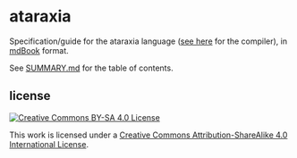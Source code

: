 # ataraxia

Specification/guide for the ataraxia language
([see here](https://gitlab.com/AugmentedFourth/ataraxiac) for the compiler),
in [mdBook](https://github.com/rust-lang-nursery/mdBook) format.

See [SUMMARY.md](./src/SUMMARY.md) for the table of contents.

## license

[![Creative Commons BY-SA 4.0 License](https://i.creativecommons.org/l/by-sa/4.0/88x31.png "Creative Commons BY-SA 4.0 License")](http://creativecommons.org/licenses/by-sa/4.0/)

This work is licensed under a
[Creative Commons Attribution-ShareAlike 4.0 International License](http://creativecommons.org/licenses/by-sa/4.0/).
